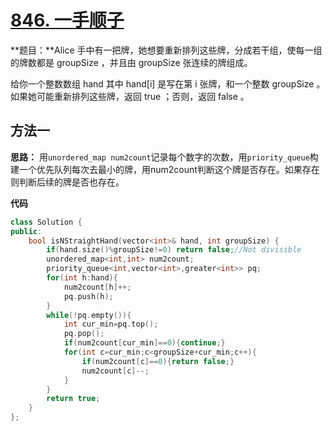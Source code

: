 # [846. 一手顺子](https://leetcode-cn.com/problems/hand-of-straights/)

**题目：**Alice 手中有一把牌，她想要重新排列这些牌，分成若干组，使每一组的牌数都是 groupSize ，并且由 groupSize 张连续的牌组成。

给你一个整数数组 hand 其中 hand[i] 是写在第 i 张牌，和一个整数 groupSize 。如果她可能重新排列这些牌，返回 true ；否则，返回 false 。



## 方法一

**思路：** 用`unordered_map num2count`记录每个数字的次数，用`priority_queue`构建一个优先队列每次去最小的牌，用num2count判断这个牌是否存在。如果存在则判断后续的牌是否也存在。



**代码**

```cpp
class Solution {
public:
    bool isNStraightHand(vector<int>& hand, int groupSize) {
        if(hand.size()%groupSize!=0) return false;//Not divisible
        unordered_map<int,int> num2count;
        priority_queue<int,vector<int>,greater<int>> pq;
        for(int h:hand){
            num2count[h]++;
            pq.push(h);
        }
        while(!pq.empty()){
            int cur_min=pq.top();
            pq.pop();
            if(num2count[cur_min]==0){continue;}
            for(int c=cur_min;c<groupSize+cur_min;c++){
                if(num2count[c]==0){return false;}
                num2count[c]--;
            }
        }
        return true;
    }
};
```